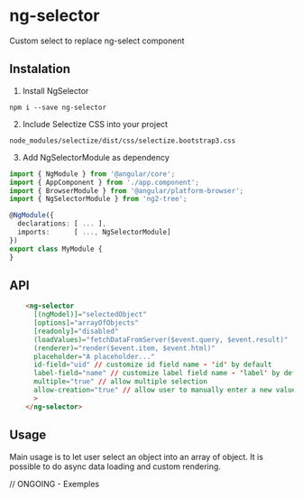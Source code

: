 # ng-selector
Custom select to replace ng-select component

## Instalation

1. Install NgSelector

  `npm i --save ng-selector`

2. Include Selectize CSS into your project

  `node_modules/selectize/dist/css/selectize.bootstrap3.css`

3. Add NgSelectorModule as dependency

```typescript
import { NgModule } from '@angular/core';
import { AppComponent } from './app.component';
import { BrowserModule } from '@angular/platform-browser';
import { NgSelectorModule } from 'ng2-tree';

@NgModule({
  declarations: [ ... ],
  imports:      [ ..., NgSelectorModule]
})
export class MyModule {
}
```

## API

```html
    <ng-selector
      [(ngModel)]="selectedObject"
      [options]="arrayOfObjects"
      [readonly]="disabled"
      (loadValues)="fetchDataFromServer($event.query, $event.result)"
      (renderer)="render($event.item, $event.html)"
      placeholder="A placeholder..."
      id-field="uid" // customize id field name - 'id' by default
      label-field="name" // customize label field name - 'label' by default
      multiple="true" // allow multiple selection
      allow-creation="true" // allow user to manually enter a new value
      >
    </ng-selector>
```


## Usage

Main usage is to let user select an object into an array of object. It is possible to do async data loading and custom rendering.

// ONGOING - Exemples